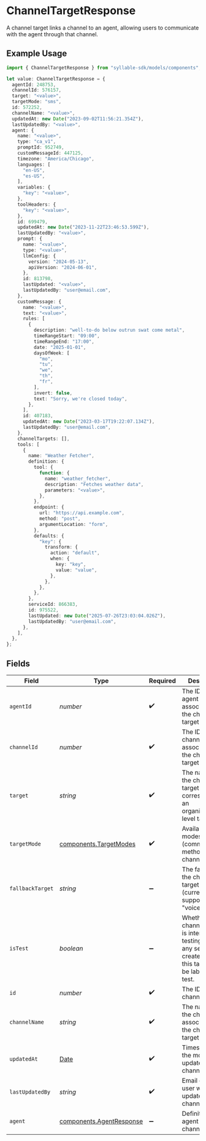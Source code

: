 # ChannelTargetResponse

A channel target links a channel to an agent, allowing users to communicate with the agent
through that channel.

## Example Usage

```typescript
import { ChannelTargetResponse } from "syllable-sdk/models/components";

let value: ChannelTargetResponse = {
  agentId: 248753,
  channelId: 576157,
  target: "<value>",
  targetMode: "sms",
  id: 572252,
  channelName: "<value>",
  updatedAt: new Date("2023-09-02T11:56:21.354Z"),
  lastUpdatedBy: "<value>",
  agent: {
    name: "<value>",
    type: "ca_v1",
    promptId: 952749,
    customMessageId: 447125,
    timezone: "America/Chicago",
    languages: [
      "en-US",
      "es-US",
    ],
    variables: {
      "key": "<value>",
    },
    toolHeaders: {
      "key": "<value>",
    },
    id: 699479,
    updatedAt: new Date("2023-11-22T23:46:53.599Z"),
    lastUpdatedBy: "<value>",
    prompt: {
      name: "<value>",
      type: "<value>",
      llmConfig: {
        version: "2024-05-13",
        apiVersion: "2024-06-01",
      },
      id: 813798,
      lastUpdated: "<value>",
      lastUpdatedBy: "user@email.com",
    },
    customMessage: {
      name: "<value>",
      text: "<value>",
      rules: [
        {
          description: "well-to-do below outrun swat come metal",
          timeRangeStart: "09:00",
          timeRangeEnd: "17:00",
          date: "2025-01-01",
          daysOfWeek: [
            "mo",
            "tu",
            "we",
            "th",
            "fr",
          ],
          invert: false,
          text: "Sorry, we're closed today",
        },
      ],
      id: 407183,
      updatedAt: new Date("2023-03-17T19:22:07.134Z"),
      lastUpdatedBy: "user@email.com",
    },
    channelTargets: [],
    tools: [
      {
        name: "Weather Fetcher",
        definition: {
          tool: {
            function: {
              name: "weather_fetcher",
              description: "Fetches weather data",
              parameters: "<value>",
            },
          },
          endpoint: {
            url: "https://api.example.com",
            method: "post",
            argumentLocation: "form",
          },
          defaults: {
            "key": {
              transform: {
                action: "default",
                when: {
                  key: "key",
                  value: "value",
                },
              },
            },
          },
        },
        serviceId: 866383,
        id: 975522,
        lastUpdated: new Date("2025-07-26T23:03:04.026Z"),
        lastUpdatedBy: "user@email.com",
      },
    ],
  },
};
```

## Fields

| Field                                                                                                                          | Type                                                                                                                           | Required                                                                                                                       | Description                                                                                                                    |
| ------------------------------------------------------------------------------------------------------------------------------ | ------------------------------------------------------------------------------------------------------------------------------ | ------------------------------------------------------------------------------------------------------------------------------ | ------------------------------------------------------------------------------------------------------------------------------ |
| `agentId`                                                                                                                      | *number*                                                                                                                       | :heavy_check_mark:                                                                                                             | The ID of the agent associated with the channel target                                                                         |
| `channelId`                                                                                                                    | *number*                                                                                                                       | :heavy_check_mark:                                                                                                             | The ID of the channel associated with the channel target                                                                       |
| `target`                                                                                                                       | *string*                                                                                                                       | :heavy_check_mark:                                                                                                             | The name of the channel target (must correspond to an organization-level target)                                               |
| `targetMode`                                                                                                                   | [components.TargetModes](../../models/components/targetmodes.md)                                                               | :heavy_check_mark:                                                                                                             | Available modes (communication methods) for channel targets.                                                                   |
| `fallbackTarget`                                                                                                               | *string*                                                                                                                       | :heavy_minus_sign:                                                                                                             | The fallback for the channel target (currently only supported for "voice" mode)                                                |
| `isTest`                                                                                                                       | *boolean*                                                                                                                      | :heavy_minus_sign:                                                                                                             | Whether the channel target is intended for testing. If true, any sessions created through this target will be labeled as test. |
| `id`                                                                                                                           | *number*                                                                                                                       | :heavy_check_mark:                                                                                                             | The ID of the channel target                                                                                                   |
| `channelName`                                                                                                                  | *string*                                                                                                                       | :heavy_check_mark:                                                                                                             | The name of the channel associated with the channel target                                                                     |
| `updatedAt`                                                                                                                    | [Date](https://developer.mozilla.org/en-US/docs/Web/JavaScript/Reference/Global_Objects/Date)                                  | :heavy_check_mark:                                                                                                             | Timestamp of the most recent update to the channel target                                                                      |
| `lastUpdatedBy`                                                                                                                | *string*                                                                                                                       | :heavy_check_mark:                                                                                                             | Email of the user who last updated the channel target                                                                          |
| `agent`                                                                                                                        | [components.AgentResponse](../../models/components/agentresponse.md)                                                           | :heavy_minus_sign:                                                                                                             | Definition of the agent for the channel target                                                                                 |